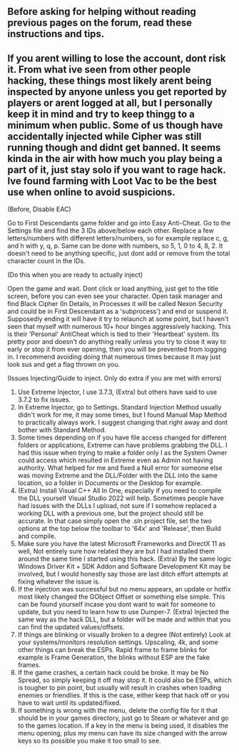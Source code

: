 Before asking for helping without reading previous pages on the forum, read these instructions and tips.
---------------------------------------------------------------------------------------------------------------------------------------
If you arent willing to lose the account, dont risk it. From what ive seen from other people hacking, these things most likely arent being inspected by anyone unless you get reported by players or arent logged at all, but I personally keep it in mind and try to keep thingg to a minimum when public. Some of us though have accidentally injected while Cipher was still running though and didnt get banned. It seems kinda in the air with how much you play being a part of it, just stay solo if you want to rage hack. Ive found farming with Loot Vac to be the best use when online to avoid suspicions.
---------------------------------------------------------------------------------------------------------------------------------------
(Before, Disable EAC)

Go to First Descendants game folder and go into Easy Anti-Cheat. Go to the Settings file and find the 3 IDs above/below each other. Replace a few letters/numbers with different letters/numbers, so for example replace c, g, and h with y, q, p. Same can be done with numbers, so 5, 1, 0 to 4, 8, 2. It doesn't need to be anything specific, just dont add or remove from the total character count in the IDs.

(Do this when you are ready to actually inject)

Open the game and wait. Dont click or load anything, just get to the title screen, before you can even see your character. Open task manager and find Black Cipher (In Details, in Processes it will be called Nexon Security and could be in First Descendant as a 'subprocess') and end or suspend it. Supposedly ending it will have it try to relaunch at some point, but I haven't seen that myself with numerous 10+ hour binges aggressively hacking. This is their 'Personal' AntiCheat which is tied to their 'Heartbeat' system. Its pretty poor and doesn't do anything really unless you try to close it way to early or stop it from ever opening, then you will be prevented from logging in. I recommend avoiding doing that numerous times because it may just look sus and get a flag thrown on you.

(Issues Injecting/Guide to inject. Only do extra if you are met with errors)

1. Use Extreme Injector, I use 3.7.3, (Extra) but others have said to use 3.7.2 to fix issues.
2. In Extreme Injector, go to Settings. Standard Injection Method usually didn't work for me, it may some times, but I found Manual Map Method to practically always work. I suggest changing that right away and dont bother with Standard Method.
3. Some times depending on if you have file access changed for different folders or applications, Extreme can have problems grabbing the DLL. I had this issue when trying to make a folder only I as the System Owner could access which resulted in Extreme even as Admin not having authority. What helped for me and fixed a Null error for someone else was moving Extreme and the DLL/Folder with the DLL into the same location, so a folder in Documents or the Desktop for example.
3. (Extra) Install Visual C++ All In One, especially if you need to compile the DLL yourself Visual Studio 2022 will help. Sometimes people have had issues with the DLLs I upload, not sure if I somehow replaced a working DLL with a previous one, but the project should still be accurate. In that case simply open the .sln project file, set the two options at the top below the toolbar to '64x' and 'Release', then Build and compile.
4. Make sure you have the latest Microsoft Frameworks and DirectX 11 as well, Not entirely sure how related they are but I had installed them around the same time I started using this hack. (Extra) By the same logic Windows Driver Kit + SDK Addon and Software Development Kit may be involved, but I would honestly say those are last ditch effort attempts at fixing whatever the issue is.
5. If the injection was successful but no menu appears, an update or hotfix most likely changed the GObject Offset or something else simple. This can be found yourself incase you dont want to wait for someone to update, but you need to learn how to use Dumper-7. (Extra) Injected the same way as the hack DLL, but a folder will be made and within that you can find the updated values/offsets.
6. If things are blinking or visually broken to a degree (Not entirely) Look at your systems/monitors resolution settings. Upscaling, 4k, and some other things can break the ESPs. Rapid frame to frame blinks for example is Frame Generation, the blinks without ESP are the fake frames.
7. If the game crashes, a certain hack could be broke. It may be No Spread, so simply keeping it off may stop it. It could also be ESPs, which is tougher to pin point, but usually will result in crashes when loading enemies or friendlies. If this is the case, either keep that hack off or you have to wait until its updated/fixed.
8. If something is wrong with the menu, delete the config file for it that should be in your games directory, just go to Steam or whatever and go to the games location. If a key in the menu is being used, it disables the menu opening, plus my menu can have its size changed with the arrow keys so its possible you make it too small to see.
